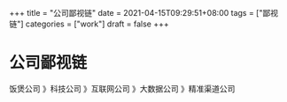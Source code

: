 +++
title = "公司鄙视链"
date = 2021-04-15T09:29:51+08:00
tags = ["鄙视链"]
categories = ["work"]
draft = false
+++
# 公司鄙视链

饭煲公司 》科技公司 》互联网公司 》大数据公司 》精准渠道公司